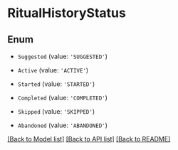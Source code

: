 # RitualHistoryStatus


## Enum

* `Suggested` (value: `'SUGGESTED'`)

* `Active` (value: `'ACTIVE'`)

* `Started` (value: `'STARTED'`)

* `Completed` (value: `'COMPLETED'`)

* `Skipped` (value: `'SKIPPED'`)

* `Abandoned` (value: `'ABANDONED'`)

[[Back to Model list]](../README.md#documentation-for-models) [[Back to API list]](../README.md#documentation-for-api-endpoints) [[Back to README]](../README.md)
